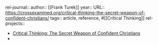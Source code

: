 rel-journal::
author:: [[Frank Turek]]
year::
URL:: https://crossexamined.org/critical-thinking-the-secret-weapon-of-confident-christians/
tags:: article, reference, #[[Critical Thinking]]
rel-projects::

- [Critical Thinking: The Secret Weapon of Confident Christians](https://crossexamined.org/critical-thinking-the-secret-weapon-of-confident-christians/)
-
